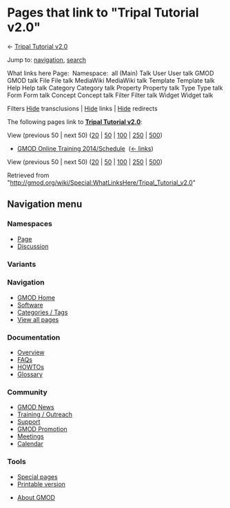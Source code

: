 <div id="mw-page-base" class="noprint">

</div>

<div id="mw-head-base" class="noprint">

</div>

<div id="content" class="mw-body" role="main">

<span id="top"></span>

<div id="mw-js-message" style="display:none;">

</div>



# <span dir="auto">Pages that link to "Tripal Tutorial v2.0"</span>

<div id="bodyContent">

<div id="contentSub">

← [Tripal Tutorial
v2.0](/wiki/Tripal_Tutorial_v2.0 "Tripal Tutorial v2.0")

</div>

<div id="jump-to-nav" class="mw-jump">

Jump to: [navigation](#mw-navigation), [search](#p-search)

</div>

<div id="mw-content-text">

What links here Page:  Namespace:  all (Main) Talk User User talk GMOD
GMOD talk File File talk MediaWiki MediaWiki talk Template Template talk
Help Help talk Category Category talk Property Property talk Type Type
talk Form Form talk Concept Concept talk Filter Filter talk Widget
Widget talk

Filters
[Hide](/mediawiki/index.php?title=Special:WhatLinksHere/Tripal_Tutorial_v2.0&hidetrans=1 "Special:WhatLinksHere/Tripal Tutorial v2.0")
transclusions \|
[Hide](/mediawiki/index.php?title=Special:WhatLinksHere/Tripal_Tutorial_v2.0&hidelinks=1 "Special:WhatLinksHere/Tripal Tutorial v2.0")
links \|
[Hide](/mediawiki/index.php?title=Special:WhatLinksHere/Tripal_Tutorial_v2.0&hideredirs=1 "Special:WhatLinksHere/Tripal Tutorial v2.0")
redirects

The following pages link to **[Tripal Tutorial
v2.0](/wiki/Tripal_Tutorial_v2.0 "Tripal Tutorial v2.0")**:

View (previous 50 \| next 50)
([20](/mediawiki/index.php?title=Special:WhatLinksHere/Tripal_Tutorial_v2.0&limit=20 "Special:WhatLinksHere/Tripal Tutorial v2.0")
\|
[50](/mediawiki/index.php?title=Special:WhatLinksHere/Tripal_Tutorial_v2.0&limit=50 "Special:WhatLinksHere/Tripal Tutorial v2.0")
\|
[100](/mediawiki/index.php?title=Special:WhatLinksHere/Tripal_Tutorial_v2.0&limit=100 "Special:WhatLinksHere/Tripal Tutorial v2.0")
\|
[250](/mediawiki/index.php?title=Special:WhatLinksHere/Tripal_Tutorial_v2.0&limit=250 "Special:WhatLinksHere/Tripal Tutorial v2.0")
\|
[500](/mediawiki/index.php?title=Special:WhatLinksHere/Tripal_Tutorial_v2.0&limit=500 "Special:WhatLinksHere/Tripal Tutorial v2.0"))

- [GMOD Online Training
  2014/Schedule](/wiki/GMOD_Online_Training_2014/Schedule "GMOD Online Training 2014/Schedule")
  ‎ <span class="mw-whatlinkshere-tools">([←
  links](/mediawiki/index.php?title=Special:WhatLinksHere&target=GMOD+Online+Training+2014%2FSchedule "Special:WhatLinksHere"))</span>

View (previous 50 \| next 50)
([20](/mediawiki/index.php?title=Special:WhatLinksHere/Tripal_Tutorial_v2.0&limit=20 "Special:WhatLinksHere/Tripal Tutorial v2.0")
\|
[50](/mediawiki/index.php?title=Special:WhatLinksHere/Tripal_Tutorial_v2.0&limit=50 "Special:WhatLinksHere/Tripal Tutorial v2.0")
\|
[100](/mediawiki/index.php?title=Special:WhatLinksHere/Tripal_Tutorial_v2.0&limit=100 "Special:WhatLinksHere/Tripal Tutorial v2.0")
\|
[250](/mediawiki/index.php?title=Special:WhatLinksHere/Tripal_Tutorial_v2.0&limit=250 "Special:WhatLinksHere/Tripal Tutorial v2.0")
\|
[500](/mediawiki/index.php?title=Special:WhatLinksHere/Tripal_Tutorial_v2.0&limit=500 "Special:WhatLinksHere/Tripal Tutorial v2.0"))

</div>

<div class="printfooter">

Retrieved from
"<http://gmod.org/wiki/Special:WhatLinksHere/Tripal_Tutorial_v2.0>"

</div>

<div id="catlinks" class="catlinks catlinks-allhidden">

</div>

<div class="visualClear">

</div>

</div>

</div>

<div id="mw-navigation">

## Navigation menu

<div id="mw-head">



<div id="left-navigation">

<div id="p-namespaces" class="vectorTabs" role="navigation"
aria-labelledby="p-namespaces-label">

### Namespaces

- <span id="ca-nstab-main"><a href="/wiki/Tripal_Tutorial_v2.0" accesskey="c"
  title="View the content page [c]">Page</a></span>
- <span id="ca-talk"><a
  href="/mediawiki/index.php?title=Talk:Tripal_Tutorial_v2.0&amp;action=edit&amp;redlink=1"
  accesskey="t"
  title="Discussion about the content page [t]">Discussion</a></span>

</div>

<div id="p-variants" class="vectorMenu emptyPortlet" role="navigation"
aria-labelledby="p-variants-label">

### 

### Variants[](#)

<div class="menu">

</div>

</div>

</div>

<div id="right-navigation">





</div>



</div>

</div>

</div>

<div id="mw-panel">

<div id="p-logo" role="banner">

<a href="/wiki/Main_Page"
style="background-image: url(http://gmod.org/images/GMOD-cogs.png);"
title="Visit the main page"></a>

</div>

<div id="p-Navigation" class="portal" role="navigation"
aria-labelledby="p-Navigation-label">

### Navigation

<div class="body">

- <span id="n-GMOD-Home">[GMOD Home](/wiki/Main_Page)</span>
- <span id="n-Software">[Software](/wiki/GMOD_Components)</span>
- <span id="n-Categories-.2F-Tags">[Categories /
  Tags](/wiki/Categories)</span>
- <span id="n-View-all-pages">[View all
  pages](/wiki/Special:AllPages)</span>

</div>

</div>

<div id="p-Documentation" class="portal" role="navigation"
aria-labelledby="p-Documentation-label">

### Documentation

<div class="body">

- <span id="n-Overview">[Overview](/wiki/Overview)</span>
- <span id="n-FAQs">[FAQs](/wiki/Category:FAQ)</span>
- <span id="n-HOWTOs">[HOWTOs](/wiki/Category:HOWTO)</span>
- <span id="n-Glossary">[Glossary](/wiki/Glossary)</span>

</div>

</div>

<div id="p-Community" class="portal" role="navigation"
aria-labelledby="p-Community-label">

### Community

<div class="body">

- <span id="n-GMOD-News">[GMOD News](/wiki/GMOD_News)</span>
- <span id="n-Training-.2F-Outreach">[Training /
  Outreach](/wiki/Training_and_Outreach)</span>
- <span id="n-Support">[Support](/wiki/Support)</span>
- <span id="n-GMOD-Promotion">[GMOD
  Promotion](/wiki/GMOD_Promotion)</span>
- <span id="n-Meetings">[Meetings](/wiki/Meetings)</span>
- <span id="n-Calendar">[Calendar](/wiki/Calendar)</span>

</div>

</div>

<div id="p-tb" class="portal" role="navigation"
aria-labelledby="p-tb-label">

### Tools

<div class="body">

- <span id="t-specialpages"><a href="/wiki/Special:SpecialPages" accesskey="q"
  title="A list of all special pages [q]">Special pages</a></span>
- <span id="t-print"><a
  href="/mediawiki/index.php?title=Special:WhatLinksHere/Tripal_Tutorial_v2.0&amp;printable=yes"
  rel="alternate" accesskey="p"
  title="Printable version of this page [p]">Printable version</a></span>

</div>

</div>

</div>

</div>

<div id="footer" role="contentinfo">

- <span id="footer-places-about">[About
  GMOD](/wiki/GMOD:About "GMOD:About")</span>

<!-- -->






</div>
